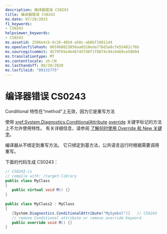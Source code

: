```yaml
---
description: 编译器错误 CS0243
title: 编译器错误 CS0243
ms.date: 07/20/2015
f1_keywords:
- CS0243
helpviewer_keywords:
- CS0243
ms.assetid: 2506e4cb-dc26-46b4-a58c-ab6bf1601144
ms.openlocfilehash: 065968823856aa6528eda77bd3a8cfe55482c76b
ms.sourcegitcommit: d579fb5e4b46745fd0f1f8874c94c6469ce58604
ms.translationtype: MT
ms.contentlocale: zh-CN
ms.lasthandoff: 08/30/2020
ms.locfileid: "89131775"
---
```

# <a name="compiler-error-cs0243"></a>编译器错误 CS0243

Conditional 特性在“method”上无效，因为它是重写方法  
  
使用 <xref:System.Diagnostics.ConditionalAttribute> [override](../language-reference/keywords/override.md) 关键字标记的方法上不允许使用特性。 有关详细信息，请参阅 [了解何时使用 Override 和 New 关键字](../programming-guide/classes-and-structs/knowing-when-to-use-override-and-new-keywords.md)。  
  
编译器从不绑定到重写方法。 它只绑定到基方法，公共语言运行时根据需要调用重写。  
  
下面的代码生成 CS0243：  

```csharp
// CS0243.cs  
// compile with: /target:library  
public class MyClass  
{  
   public virtual void M() {}  
}  
  
public class MyClass2 : MyClass  
{  
   [System.Diagnostics.ConditionalAttribute("MySymbol")]   // CS0243  
   // remove Conditional attribute or remove override keyword  
   public override void M() {}  
}  
```
